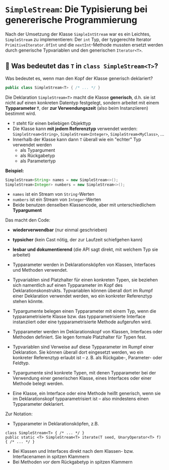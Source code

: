 # `SimpleStream`: Die Typisierung bei genererische Programmierung

Nach der Umsetzung der Klasse `SimpleIntStream` war es ein Leichtes, `SimpleStream` zu implementieren: Der `int` Typ, der typgerechte Iterator `PrimitiveIterator.OfInt` und die `nextInt`-Methode mussten ersetzt werden durch generische Typvariablen und den generischen `Iterator<T>`.

## 🧠 Was bedeutet das `T` in `class SimpleStream<T>`?

Was bedeutet es, wenn man den Kopf der Klasse generisch deklariert?

```java
public class SimpleStream<T> { /* ... */ }
```

Die Deklaration `SimpleStream<T>` macht die Klasse **generisch**, d.h. sie ist nicht auf einen konkreten Datentyp festgelegt, sondern arbeitet mit einem **Typparameter `T`**, der **zur Verwendungszeit** (also beim Instanziieren) bestimmt wird.

* `T` steht für einen beliebigen Objekttyp
* Die Klasse kann **mit jedem Referenztyp** verwendet werden: `SimpleStream<String>`, `SimpleStream<Integer>`, `SimpleStream<MyClass>`, ...
* Innerhalb der Klasse kann dann `T` überall wie ein "echter" Typ verwendet werden
  * als Typargument 
  * als Rückgabetyp
  * als Parametertyp

**Beispiel:**

```java
SimpleStream<String> names = new SimpleStream<>();
SimpleStream<Integer> numbers = new SimpleStream<>();
```

* `names` ist ein Stream von `String`-Werten
* `numbers` ist ein Stream von `Integer`-Werten
* Beide benutzen denselben Klassencode, aber mit unterschiedlichem **Typargument**

Das macht den Code:

* **wiederverwendbar** (nur einmal geschrieben)
* **typsicher** (kein Cast nötig, der zur Laufzeit schiefgehen kann)
* **lesbar und dokumentierend** (die API sagt direkt, mit welchem Typ sie arbeitet)


* Typparameter werden in Deklarationsköpfen von Klassen, Interfaces und Methoden verwendet.
* Typvariablen sind Platzhalter für einen konkreten Typen, sie beziehen sich namentlich auf einen Typparameter im Kopf des Deklarationskonstrukts. Typvariablen können überall dort im Rumpf einer Deklaration verwendet werden, wo ein konkreter Referenztyp stehen könnte. 
* Typargumente belegen einen Typparameter mit einem Typ, wenn die typparametrisierte Klasse bzw. das typparametrisierte Interface instanziiert oder eine typparametrisierte Methode aufgerufen wird.


* Typparameter werden im Deklarationskopf von Klassen, Interfaces oder Methoden definiert. Sie legen formale Platzhalter für Typen fest.

* Typvariablen sind Verweise auf diese Typparameter im Rumpf einer Deklaration. Sie können überall dort eingesetzt werden, wo ein konkreter Referenztyp erlaubt ist – z. B. als Rückgabe-, Parameter- oder Feldtyp.

* Typargumente sind konkrete Typen, mit denen Typparameter bei der Verwendung einer generischen Klasse, eines Interfaces oder einer Methode belegt werden.

* Eine Klasse, ein Interface oder eine Methode heißt generisch, wenn sie im Deklarationskopf typparametrisiert ist – also mindestens einen Typparameter deklariert.

Zur Notation: 

* Typparameter in Deklarationsköpfen, z.B.

```
class SimpleStream<T> { /* ... */ }
public static <T> SimpleStream<T> iterate(T seed, UnaryOperator<T> f) { /* ... */ }
```

* Bei Klassen und Interfaces direkt nach dem Klassen- bzw. Interfacenamen in spitzen Klammern
* Bei Methoden *vor* dem Rückgabetyp in spitzen Klammern